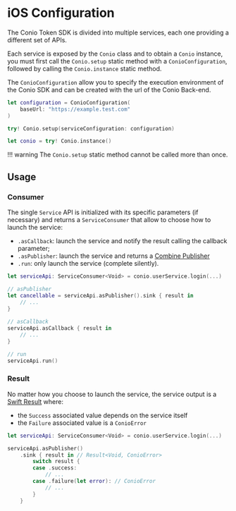 # iOS Configuration

The Conio Token SDK is divided into multiple services, each one providing a different set of APIs.

Each service is exposed by the `Conio` class and to obtain a `Conio` instance, you must first call the `Conio.setup` static method with a `ConioConfiguration`, followed by calling the `Conio.instance` static method.

The `ConioConfiguration` allow you to specify the execution environment of the Conio SDK and can be created with the url of the Conio Back-end.

```swift
let configuration = ConioConfiguration(
	baseUrl: "https://example.test.com"
)

try! Conio.setup(serviceConfiguration: configuration)

let conio = try! Conio.instance()
```

!!! warning
	The `Conio.setup` static method cannot be called more than once.

## Usage

### Consumer

The single `Service` API is initialized with its specific parameters (if necessary) and returns a `ServiceConsumer` that allow to choose how to launch the service:

- `.asCallback`: launch the service and notify the result calling the callback parameter;
- `.asPublisher`: launch the service and returns a [Combine Publisher](https://developer.apple.com/documentation/combine/anypublisher/)
- `.run`: only launch the service (complete silently).

```swift
let serviceApi: ServiceConsumer<Void> = conio.userService.login(...)

// asPublisher
let cancellable = serviceApi.asPublisher().sink { result in 
	// ...
}
			
// asCallback
serviceApi.asCallback { result in
	// ...        
}

// run
serviceApi.run()  
```

### Result

No matter how you choose to launch the service, the service output is a [Swift Result](https://developer.apple.com/documentation/swift/result) where:

- the `Success` associated value depends on the service itself
- the `Failure` associated value is a `ConioError`

```swift
let serviceApi: ServiceConsumer<Void> = conio.userService.login(...)

serviceApi.asPublisher()
	.sink { result in // Result<Void, ConioError>
		switch result {
		case .success:
			// ...
		case .failure(let error): // ConioError
			// ...
		}
	}
```
